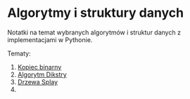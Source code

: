 # Algorytmy i struktury danych
Notatki na temat wybranych algorytmów i struktur danych z implementacjami w Pythonie. 

Tematy:
1. [Kopiec binarny](kopiec.md)
2. [Algorytm Dikstry](dijkstra.md)
3. [Drzewa Splay](splay.md)
4. 
